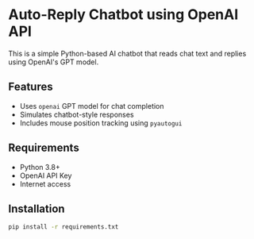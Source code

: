 # Auto-Reply Chatbot using OpenAI API

This is a simple Python-based AI chatbot that reads chat text and replies using OpenAI's GPT model.

## Features

- Uses `openai` GPT model for chat completion
- Simulates chatbot-style responses
- Includes mouse position tracking using `pyautogui`

## Requirements

- Python 3.8+
- OpenAI API Key
- Internet access

## Installation

```bash
pip install -r requirements.txt
